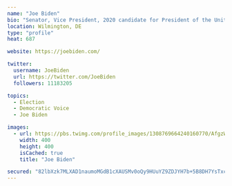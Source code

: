 ```yaml
---
name: "Joe Biden"
bio: "Senator, Vice President, 2020 candidate for President of the United States, husband to @DrBiden, proud father & grandfather. Loves ice cream, aviators & @Amtrak"
location: Wilmington, DE
type: "profile"
heat: 687

website: https://joebiden.com/

twitter:
  username: JoeBiden
  url: https://twitter.com/JoeBiden
  followers: 11183205

topics:
  - Election
  - Democratic Voice
  - Joe Biden

images:
  - url: https://pbs.twimg.com/profile_images/1308769664240160770/AfgzWVE7_400x400.jpg
    width: 400
    height: 400
    isCached: true
    title: "Joe Biden"

secured: "82lbXzk7MLXAD1naumoMGdB1cXAUSMv0oQy9HUuYZ9ZDJYH7b+5B8DH7YsTxcgNpg7zupTy/SZXQTlSnh90V/Gyw8AFRowKh/nlFt9vS29/UP2/sdImtlifuWEd0fsElr7bpDzmhvhsjEV39Lib5fm/iqUzTL5s8tuMqY4YBwYBxAoF4EZO+ypD84AYzL547ErApmgAM1V3zfu9qBCDkEuZ2Bcwx4tN7w9BogTqgxRJFyc+mYcN3fpMnltJt78K+SHLUfx0eDVZDicmtZyUjAJrLY2IOCLc7NTOw4GiSvsDolH9EbC4vIhRgmreYIhR5VZtYaTfoV7Q2ttQXLVGuWv11x+SgFkvAGYokMtP6etxx6ogssJu/1QVo5UIyH8XobxWrjVCH9paGqy3Bc/m+9bcwBVp/0zLHBNRKmp7utqE=;6Zmjs5nw3sMJJuRFmuF5hg=="
---
```


